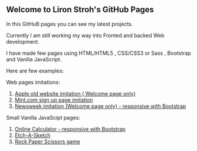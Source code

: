 ## Welcome to Liron Stroh's GitHub Pages

In this GitHuB pages you can see my latest projects.

Currently I am still working my way into Fronted and backed Web development.

I have made few pages using HTML/HTML5 , CSS/CSS3 or Sass , Bootstrap and Vanilla JavaScript.

Here are few examples:

Web pages imitations:
1. [Apple old website imitation ( Welcome page only)](https://lstroh.github.io/Apple-old-web-site-imitation/)
2. [Mint.com sign up page imitation](https://lstroh.github.io/Mint.com-sign-up-page-imitation/)
3. [Newsweek imitation (Welcome page only) - responsive with Bootstrap](https://lstroh.github.io/Newsweek-imitation/)

Small Vanilla JavaScipt pages:
1. [Online Calculator - responsive with Bootstrap](https://lstroh.github.io/Calculator/)
2. [Etch-A-Sketch](https://lstroh.github.io/Etch-A-Sketch/)
3. [Rock Paper Scissors game](https://lstroh.github.io/Rock-Paper-Scissors/)


